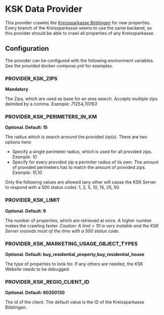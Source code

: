 ﻿# KSK Data Provider

This provider crawles the [Kreissparkasse Böblingen](https://www.kskbb.de/de/home/privatkunden/immobilien/immobilienportal.html) for new properties. Every branch of the Kreissparkasse seems to use the same backend, so this 
provider should be able to crawl all properties of any Kreissparkasse.

## Configuration

The provider can be configured with the following environment variables. See the provided docker-compose.yml for examples.


### PROVIDER_KSK_ZIPS

**Mandatory**

The Zips, which are used as base for an area search. Accepts multiple zips delmited by a comma. *Example: 71254,70763*


### PROVIDER_KSK_PERIMETERS_IN_KM

**Optional. Default: 15**

The radius which is search arround the provided zip(s). There are two options here:

* Specify a single perimeter radius, which is used for all provided zips. *Example: 10*
* Specify for every provided zip a perimiter radius of its own. The amount of provided perimeters has to match the amount of provided zips. *Example: 15,10*

Only the following values are allowed (any other will cause the KSK Server to respond with a 500 status code): 1, 2, 5, 10, 15, 25, 50


### PROVIDER_KSK_LIMIT

**Optional. Default: 9**

The number of properties, which are retrieved at once. A higher number makes the crawling faster. *Caution: A limit > 10 is very instable and the KSK Server resonds most of the time with a 500 status code.*

### PROVIDER_KSK_MARKETING_USAGE_OBJECT_TYPES

**Optional. Default: buy_residential_property,buy_residential_house**

The type of properties to look for. If any others are needed, the KSK Website needs to be debugged.

### PROVIDER_KSK_REGIO_CLIENT_ID

**Optional. Default: 60350130**

The id of the client. The default value is the ID of the Kreissparkasse Böblingen.

